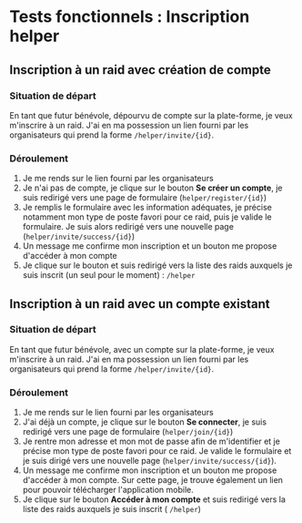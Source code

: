 # Tests fonctionnels : Inscription helper



## Inscription à un raid avec création de compte

### Situation de départ

En tant que futur bénévole, dépourvu de compte sur la plate-forme, je veux m'inscrire à un raid. J'ai en ma possession un lien fourni par les organisateurs qui prend la forme `/helper/invite/{id}`.

### Déroulement 

1. Je me rends sur le lien fourni par les organisateurs
2. Je n'ai pas de compte, je clique sur le bouton **Se créer un compte**, je suis redirigé vers une page de formulaire (`helper/register/{id}`)
3. Je remplis le formulaire avec les information adéquates, je précise notamment mon type de poste favori pour ce raid, puis je valide le formulaire. Je suis alors redirigé vers une nouvelle page (`helper/invite/success/{id}`) 
4. Un message me confirme mon inscription et un bouton me propose d'accéder à mon compte
5. Je clique sur le bouton et suis redirigé vers la liste des raids auxquels je suis inscrit (un seul pour le moment) : `/helper`



## Inscription à un raid avec un compte existant

### Situation de départ

En tant que futur bénévole, avec un compte sur la plate-forme, je veux m'inscrire à un raid. J'ai en ma possession un lien fourni par les organisateurs qui prend la forme `/helper/invite/{id}`.

### Déroulement 

1. Je me rends sur le lien fourni par les organisateurs
2. J'ai déjà un compte, je clique sur le bouton **Se connecter**, je suis redirigé vers une page de formulaire (`helper/join/{id}`)
3. Je rentre mon adresse et mon mot de passe afin de m'identifier et je précise mon type de poste favori pour ce raid. Je valide le formulaire et je suis dirigé vers une nouvelle page (`helper/invite/success/{id}`). 
4. Un message me confirme mon inscription et un bouton me propose d'accéder à mon compte. Sur cette page, je trouve également un lien pour pouvoir télécharger l'application mobile.
5. Je clique sur le bouton **Accéder à mon compte** et suis redirigé vers la liste des raids auxquels je suis inscrit ( `/helper`)
